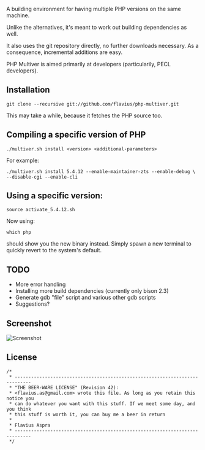 A building environment for having multiple PHP versions on the same machine.

Unlike the alternatives, it's meant to work out building dependencies as well.

It also uses the git repository directly, no further downloads necessary. As
a consequence, incremental additions are easy.

PHP Multiver is aimed primarily at developers (particularily, PECL developers).

## Installation

    git clone --recursive git://github.com/flavius/php-multiver.git

This may take a while, because it fetches the PHP source too.

## Compiling a specific version of PHP

    ./multiver.sh install <version> <additional-parameters>

For example:

    ./multiver.sh install 5.4.12 --enable-maintainer-zts --enable-debug \
    --disable-cgi --enable-cli

## Using a specific version:

    source activate_5.4.12.sh

Now using:

    which php

should show you the new binary instead. Simply spawn a new terminal to quickly
revert to the system's default.

## TODO

* More error handling
* Installing more build dependencies (currently only bison 2.3)
* Generate gdb "file" script and various other gdb scripts
* Suggestions?

## Screenshot

![Screenshot](http://i.imm.io/XXKn.png)

## License

    /*
     * ----------------------------------------------------------------------------
     * "THE BEER-WARE LICENSE" (Revision 42):
     * <flavius.as@gmail.com> wrote this file. As long as you retain this notice you
     * can do whatever you want with this stuff. If we meet some day, and you think
     * this stuff is worth it, you can buy me a beer in return
     *
     * Flavius Aspra
     * ----------------------------------------------------------------------------
     */
